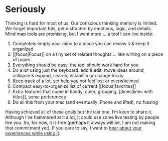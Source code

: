 # Seriously

Thinking is hard for most of us. Our conscious thinking memory is limited. We forget important bits, get distracted by emotions, logic, and details. Mind map tools are promising, but I want more … a tool I can live inside:

1. Completely empty your mind to a place you can review it & keep it organized
2. [[focus|Focus]] on a tiny set of related thoughts … like writing on a piece of paper
3. Everything should be easy, the tool should work hard for you
4. Do a lot using just the keyboard: add & edit, move ideas around, collapse & expand, search, establish or change focus
5. Keep track of a lot, yet help you not feel lost or overwhelmed
6. Compact easy-to-organize list of current [[focus|favorites]]  
7. Extra features that come in handy: color, grouping, [[lines|lines with titles]], some preferences
8. Do all this from your mac (and eventually iPhone and iPad), no fussing

Having achieved all of these goals but the last one, I’m keen to share it. Although I’ve hammered at it a lot, it could use some live testing by people like you. So, for now, it is free (perhaps it always will be, I am not making that commitment yet). If you care to say, I want to [hear about your experiences while using it](mailto:sand@gizmolab.com).